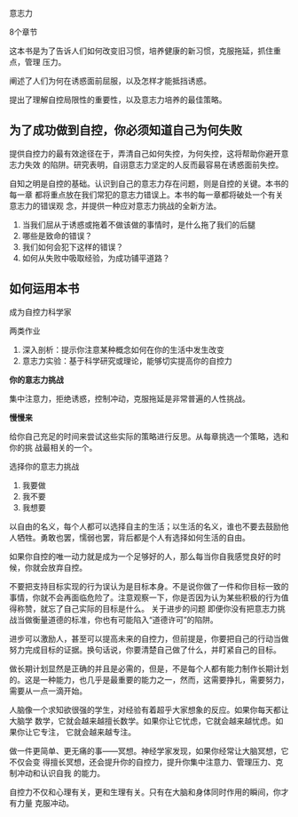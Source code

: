意志力

8个章节

这本书是为了告诉人们如何改变旧习惯，培养健康的新习惯，克服拖延，抓住重点，管理
压力。

阐述了人们为何在诱惑面前屈服，以及怎样才能抵挡诱惑。

提出了理解自控局限性的重要性，以及意志力培养的最佳策略。

## 为了成功做到自控，你必须知道自己为何失败

提供自控力的最有效途径在于，弄清自己如何失控，为何失控，这将帮助你避开意志力失效
的陷阱。研究表明，自诩意志力坚定的人反而最容易在诱惑面前失控。

自知之明是自控的基础。认识到自己的意志力存在问题，则是自控的关键。本书的每一章
都将重点放在我们常犯的意志力错误上。本书的每一章都将破处一个有关意志力的错误观
念，并提供一种应对意志力挑战的全新方法。

1. 当我们屈从于诱惑或拖着不做该做的事情时，是什么拖了我们的后腿
2. 哪些是致命的错误？
3. 我们如何会犯下这样的错误？
4. 如何从失败中吸取经验，为成功铺平道路？

## 如何运用本书

成为自控力科学家

两类作业

1. 深入剖析：提示你注意某种概念如何在你的生活中发生改变
2. 意志力实验：基于科学研究或理论，能够切实提高你的自控力

**你的意志力挑战**

集中注意力，拒绝诱惑，控制冲动，克服拖延是非常普遍的人性挑战。

**慢慢来**

给你自己充足的时间来尝试这些实际的策略进行反思。从每章挑选一个策略，选和你的挑
战最相关的一个。

选择你的意志力挑战

1. 我要做
2. 我不要
3. 我想要


以自由的名义，每个人都可以选择自主的生活；以生活的名义，谁也不要去鼓励他人牺牲。勇敢也罢，懦弱也罢，背后都是个人有选择如何生活的自由。

如果你自控的唯一动力就是成为一个足够好的人，那么每当你自我感觉良好的时候，你就会放弃自控。

不要把支持目标实现的行为误认为是目标本身。不是说你做了一件和你目标一致的事情，你就不会再面临危险了。注意观察一下，你是否因为认为某些积极的行为值得称赞，就忘了自己实际的目标是什么。 关于进步的问题 即便你没有把意志力挑战当做衡量道德的标准，你也有可能陷入“道德许可”的陷阱。

进步可以激励人，甚至可以提高未来的自控力，但前提是，你要把自己的行动当做努力完成目标的证据。换句话说，你要清楚自己做了什么，并盯紧自己的目标。

做长期计划显然是正确的并且是必需的，但是，不是每个人都有能力制作长期计划的。这是一种能力，也几乎是最重要的能力之一，然而，这需要挣扎，需要努力，需要从一点一滴开始。

人脑像一个求知欲很强的学生，对经验有着超乎大家想象的反应。如果你每天都让大脑学
数学，它就会越来越擅长数学。如果你让它忧虑，它就会越来越忧虑。如果你让它专注，
它就会越来越专注。

做一件更简单、更无痛的事——冥想。神经学家发现，如果你经常让大脑冥想，它不仅会变
得擅长冥想，还会提升你的自控力，提升你集中注意力、管理压力、克制冲动和认识自我
的能力。

自控力不仅和心理有关，更和生理有关。只有在大脑和身体同时作用的瞬间，你才有力量
克服冲动。


